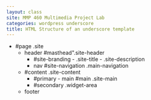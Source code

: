 ```yaml
---
layout: class
site: MMP 460 Multimedia Project Lab
categories: wordpress underscore
title: HTML Structure of an underscore template
---
```


- #page .site
  - header #masthead".site-header
    - #site-branding
          - .site-title
          - .site-description
    - nav #site-navigation .main-navigation
  - #content .site-content
    - #primary
          - main #main .site-main
    - #secondary .widget-area
  - footer
